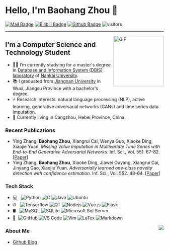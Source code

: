 # Hello, I'm Baohang Zhou 👋
[![Mail Badge](https://img.shields.io/badge/-Email-c14438?style=flat&logo=Gmail&logoColor=white&link=mailto:zhoubaohang@dbis.nankai.edu.cn)](mailto:zhoubaohang@dbis.nankai.edu.cn)
[![Bilibili Badge](https://img.shields.io/badge/-BiliBili-D14970?style=flat-square&logo=Bilibili&logoColor=white&link=https://space.bilibili.com/7708412)](https://space.bilibili.com/399465138/)
[![Github Badge](https://img.shields.io/badge/-Github-232323?style=flat-square&logo=Github&logoColor=white&link=https://github.com/zhoubaohang)](https://github.com/zhoubaohang)
![visitors](https://visitor-badge.laobi.icu/badge?page_id=zhoubaohang)

---
<img align="right" alt="GIF" height="160px" src="https://media.giphy.com/media/du3J3cXyzhj75IOgvA/giphy.gif" />

## I'm a Computer Science and Technology Student  

- 👨‍💻 I’m currently studying for a master's degree in [Database and Information System (DBIS) laboratory](https://dbis.nankai.edu.cn/) of [Nankai University](https://www.nankai.edu.cn/).
- 📚 I graduated from [Jiangnan University](https://www.jiangnan.edu.cn/) in Wuxi, Jiangsu Province with a bachelor's degree.
- ⚡ Research interests: natural language processing (NLP), active learning, generative adversarial networks (GANs) and time series data imputation.
- 🌱 Currently living in Cangzhou, Hebei Province, China.

### Recent Publications

- Ying Zhang, **Baohang Zhou**, Xiangrui Cai, Wenya Guo, Xiaoke Ding, Xiaojie Yuan. *Missing Value Imputation in Multivariate Time Series with End-to-End Generative Adversarial Networks*. Inf. Sci., Vol. 551. 67-82. [[Paper](https://doi.org/10.1016/j.ins.2020.11.035)]
- Ying Zhang, **Baohang Zhou**, Xiaoke Ding, Jiawei Ouyang, Xiangrui Cai, Jinyang Gao, Xiaojie Yuan. *Adversarially learned one-class novelty detection with confidence estimation*. Inf. Sci., Vol. 552. 48-64. [[Paper](https://doi.org/10.1016/j.ins.2020.11.052)]

### Tech Stack

- 💻 &#160; ![Python](http://img.shields.io/badge/-Python-3776AB?style=flat&logo=python&logoColor=ffffff)
![C](http://img.shields.io/badge/-C-A8B9CC?style=flat&logo=c&logoColor=ffffff)
![Java](http://img.shields.io/badge/-Java-5B4638?style=flat&logo=java&logoColor=ffffff)
![Ubuntu](https://img.shields.io/badge/-Ubuntu-E95420?style=flat&logo=Ubuntu&logoColor=ffffff)
- 🌐 &#160; ![Tensorflow](https://img.shields.io/badge/-Tensorflow-FF6F00?style=flat&logo=Tensorflow&logoColor=ffffff)
![QT](https://img.shields.io/badge/-QT-41CD52?style=flat&logo=qt&logoColor=ffffff)
![Nodejs](https://img.shields.io/badge/-Nodejs-339933?style=flat&logo=Node.js&logoColor=ffffff)
![Vue.js](https://img.shields.io/badge/-VueJS-4FC08D?style=flat&logo=Vue.js&logoColor=ffffff)
![Flask](https://img.shields.io/badge/-Flask-000000?style=flat&logo=Flask&logoColor=ffffff)
- 🛢 &#160; ![MySQL](https://img.shields.io/badge/-MySQL-4479A1?style=flat&logo=mysql&logoColor=ffffff)
![SQLite](https://img.shields.io/badge/-SQLite-003B57?style=flat&logo=sqlite)
![Microsoft Sql Server](https://img.shields.io/badge/-Sql%20Server-CC2927?style=flat&logo=microsoft-sql-server&logoColor=ffffff)
- 🔧 &#160;![GitHub](https://img.shields.io/badge/-GitHub-181717?style=flat&logo=github)
![VS Code](http://img.shields.io/badge/-VS%20Code-007ACC?style=flat&logo=visual-studio-code&logoColor=ffffff)
![Vim](http://img.shields.io/badge/-Vim-019733?style=flat&logo=vim&logoColor=ffffff)
![LaTex](https://img.shields.io/badge/-LaTex-008080?style=flat&logo=latex)
![Markdown](https://img.shields.io/badge/-Markdown-000000?style=flat&logo=markdown)

<img align="right" src="https://github-readme-stats.vercel.app/api?username=zhoubaohang&show_icons=true&hide_border=true">

### About Me
- [Github Blog](https://zhoubaohang.github.io/)
